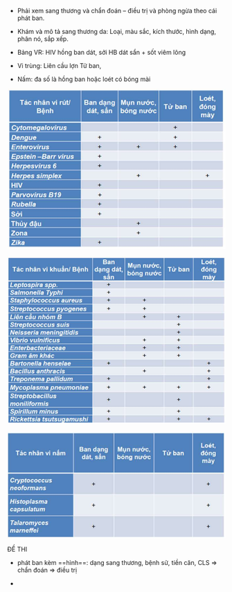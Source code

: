 - Phải xem sang thương và chẩn đoán – điều trị và phòng ngừa theo cái phát ban.
  
- Khám và mô tả sang thương da: Loại, màu sắc, kích thước, hình dạng, phân nó, sắp xếp.
  
- Bảng VR: HIV hồng ban dát, sởi HB dát sẩn + sốt viêm lông
  
- Vi trùng: Liên cầu lợn Tử ban, 
  
- Nấm: đa số là hồng ban hoặc loét có bóng mài
  

  
![Sốt + phát ban-1687333823854.jpeg](../../../200%20Files/image/image/S%E1%BB%91t%20+%20ph%C3%A1t%20ban-1687333823854.jpeg)
  
![Sốt + phát ban-1687333829530.jpeg](../../../200%20Files/image/image/S%E1%BB%91t%20+%20ph%C3%A1t%20ban-1687333829530.jpeg)
  
![Sốt + phát ban-1687333833383.jpeg](../../../200%20Files/image/image/S%E1%BB%91t%20+%20ph%C3%A1t%20ban-1687333833383.jpeg)
  
 
  
 
  
ĐỀ THI
  
- phát ban kèm ==hình==: dạng sang thương, bệnh sử, tiền căn, CLS => chẩn đoán => điều trị
  
- 